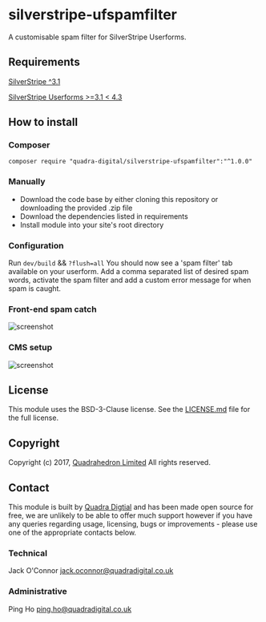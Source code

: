 # silverstripe-ufspamfilter
A customisable spam filter for SilverStripe Userforms.

## Requirements
[SilverStripe ^3.1](https://github.com/silverstripe/silverstripe-cms/tree/3)

[SilverStripe Userforms >=3.1 < 4.3](https://github.com/silverstripe/silverstripe-userforms/)

## How to install

### Composer
```composer require "quadra-digital/silverstripe-ufspamfilter":"^1.0.0"```

### Manually
- Download the code base by either cloning this repository or downloading the provided .zip file
- Download the dependencies listed in requirements
- Install module into your site's root directory

### Configuration
Run ```dev/build``` && ```?flush=all```
You should now see a 'spam filter' tab available on your userform.
Add a comma separated list of desired spam words, activate the spam filter and add a custom error message for when spam is caught.

### Front-end spam catch
![screenshot](images/ufspamfilter-frontend.png)

### CMS setup
![screenshot](images/ufspamfilter-cms.png)

## License
This module uses the BSD-3-Clause license. See the [LICENSE.md](LICENSE.md) file for the full license.

## Copyright
Copyright (c) 2017, [Quadrahedron Limited](https://www.quadradigital.co.uk) All rights reserved.

## Contact
This module is built by [Quadra Digtial](https://www.quadradigital.co.uk) and has been made open source for free, we are unlikely to be able to offer much support however if you have any queries regarding usage, licensing, bugs or improvements - please use one of the appropriate contacts below.

### Technical
Jack O'Connor <jack.oconnor@quadradigital.co.uk>

### Administrative
Ping Ho <ping.ho@quadradigital.co.uk>
